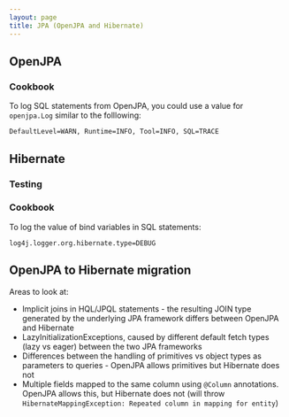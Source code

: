 ```yaml
---
layout: page
title: JPA (OpenJPA and Hibernate)
---
```


## OpenJPA

### Cookbook

To log SQL statements from OpenJPA, you could use a value for `openjpa.Log` similar to the folllowing:

    DefaultLevel=WARN, Runtime=INFO, Tool=INFO, SQL=TRACE

## Hibernate

### Testing


### Cookbook

To log the value of bind variables in SQL statements:

    log4j.logger.org.hibernate.type=DEBUG

## OpenJPA to Hibernate migration

Areas to look at:

- Implicit joins in HQL/JPQL statements - the resulting JOIN type generated by the underlying JPA framework differs between OpenJPA and Hibernate
- LazyInitializationExceptions, caused by different default fetch types (lazy vs eager) between the two JPA frameworks
- Differences between the handling of primitives vs object types as parameters to queries - OpenJPA allows primitives but Hibernate does not
- Multiple fields mapped to the same column using `@Column` annotations. OpenJPA allows this, but Hibernate does not (will throw `HibernateMappingException: Repeated column in mapping for entity`)
